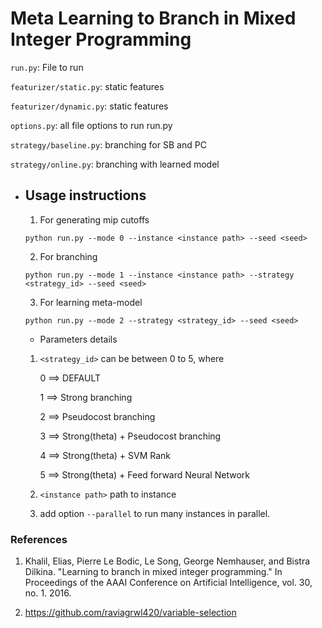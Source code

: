 # Meta Learning to Branch in Mixed Integer Programming

`run.py`: File to run

`featurizer/static.py`: static features

`featurizer/dynamic.py`: static features

`options.py`: all file options to run run.py

`strategy/baseline.py`: branching for SB and PC

`strategy/online.py`: branching with learned model


* Usage instructions
    ----------------------------------------------------------------------------------------
    1. For generating mip cutoffs
  
    `python run.py --mode 0 --instance <instance path> --seed <seed>`
    
    2. For branching
    
    `python run.py --mode 1 --instance <instance path> --strategy <strategy_id> --seed <seed>`
    
    3. For learning meta-model
    
    `python run.py --mode 2 --strategy <strategy_id> --seed <seed>`
    
    * Parameters details
    
    1. `<strategy_id>` can be between 0 to 5, where 
    
        0 ==> DEFAULT
    
        1 ==> Strong branching
    
        2 ==> Pseudocost branching
    
        3 ==> Strong(theta) + Pseudocost branching
    
        4 ==> Strong(theta) + SVM Rank
    
        5 ==> Strong(theta) + Feed forward Neural Network
    
    2. `<instance path>` path to instance
  
    3. add option `--parallel` to run many instances in parallel.



### References

1. Khalil, Elias, Pierre Le Bodic, Le Song, George Nemhauser, and Bistra Dilkina. "Learning to branch in mixed integer programming." In Proceedings of the AAAI Conference on Artificial Intelligence, vol. 30, no. 1. 2016. 

2. https://github.com/raviagrwl420/variable-selection
